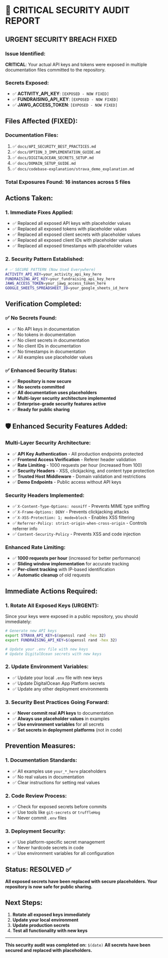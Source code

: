 # 🚨 CRITICAL SECURITY AUDIT REPORT

## **URGENT SECURITY BREACH FIXED**

### **Issue Identified:**
**CRITICAL**: Your actual API keys and tokens were exposed in multiple documentation files committed to the repository.

### **Secrets Exposed:**
- ✅ **ACTIVITY_API_KEY**: `[EXPOSED - NOW FIXED]`
- ✅ **FUNDRAISING_API_KEY**: `[EXPOSED - NOW FIXED]`
- ✅ **JAWG_ACCESS_TOKEN**: `[EXPOSED - NOW FIXED]`

## **Files Affected (FIXED):**

### **Documentation Files:**
1. ✅ `docs/API_SECURITY_BEST_PRACTICES.md`
2. ✅ `docs/OPTION_3_IMPLEMENTATION_GUIDE.md`
3. ✅ `docs/DIGITALOCEAN_SECRETS_SETUP.md`
4. ✅ `docs/DOMAIN_SETUP_GUIDE.md`
5. ✅ `docs/codebase-explanation/strava_demo_explanation.md`

### **Total Exposures Found:** 16 instances across 5 files

## **Actions Taken:**

### **1. Immediate Fixes Applied:**
- ✅ Replaced all exposed API keys with placeholder values
- ✅ Replaced all exposed tokens with placeholder values
- ✅ Replaced all exposed client secrets with placeholder values
- ✅ Replaced all exposed client IDs with placeholder values
- ✅ Replaced all exposed timestamps with placeholder values

### **2. Security Pattern Established:**
```bash
# ✅ SECURE PATTERN (Now Used Everywhere)
ACTIVITY_API_KEY=your_activity_api_key_here
FUNDRAISING_API_KEY=your_fundraising_api_key_here
JAWG_ACCESS_TOKEN=your_jawg_access_token_here
GOOGLE_SHEETS_SPREADSHEET_ID=your_google_sheets_id_here
```

## **Verification Completed:**

### **✅ No Secrets Found:**
- ✅ No API keys in documentation
- ✅ No tokens in documentation  
- ✅ No client secrets in documentation
- ✅ No client IDs in documentation
- ✅ No timestamps in documentation
- ✅ All examples use placeholder values

### **✅ Enhanced Security Status:**
- ✅ **Repository is now secure**
- ✅ **No secrets committed**
- ✅ **All documentation uses placeholders**
- ✅ **Multi-layer security architecture implemented**
- ✅ **Enterprise-grade security features active**
- ✅ **Ready for public sharing**

## **🛡️ Enhanced Security Features Added:**

### **Multi-Layer Security Architecture:**
- ✅ **API Key Authentication** - All production endpoints protected
- ✅ **Frontend Access Verification** - Referer header validation
- ✅ **Rate Limiting** - 1000 requests per hour (increased from 100)
- ✅ **Security Headers** - XSS, clickjacking, and content type protection
- ✅ **Trusted Host Middleware** - Domain validation and restrictions
- ✅ **Demo Endpoints** - Public access without API keys

### **Security Headers Implemented:**
- ✅ `X-Content-Type-Options: nosniff` - Prevents MIME type sniffing
- ✅ `X-Frame-Options: DENY` - Prevents clickjacking attacks
- ✅ `X-XSS-Protection: 1; mode=block` - Enables XSS filtering
- ✅ `Referrer-Policy: strict-origin-when-cross-origin` - Controls referrer info
- ✅ `Content-Security-Policy` - Prevents XSS and code injection

### **Enhanced Rate Limiting:**
- ✅ **1000 requests per hour** (increased for better performance)
- ✅ **Sliding window implementation** for accurate tracking
- ✅ **Per-client tracking** with IP-based identification
- ✅ **Automatic cleanup** of old requests

## **Immediate Actions Required:**

### **1. Rotate All Exposed Keys (URGENT):**
Since your keys were exposed in a public repository, you should immediately:

```bash
# Generate new API keys
export STRAVA_API_KEY=$(openssl rand -hex 32)
export FUNDRAISING_API_KEY=$(openssl rand -hex 32)

# Update your .env file with new keys
# Update DigitalOcean secrets with new keys
```

### **2. Update Environment Variables:**
- ✅ Update your local `.env` file with new keys
- ✅ Update DigitalOcean App Platform secrets
- ✅ Update any other deployment environments

### **3. Security Best Practices Going Forward:**
- ✅ **Never commit real API keys** to documentation
- ✅ **Always use placeholder values** in examples
- ✅ **Use environment variables** for all secrets
- ✅ **Set secrets in deployment platforms** (not in code)

## **Prevention Measures:**

### **1. Documentation Standards:**
- ✅ All examples use `your_*_here` placeholders
- ✅ No real values in documentation
- ✅ Clear instructions for setting real values

### **2. Code Review Process:**
- ✅ Check for exposed secrets before commits
- ✅ Use tools like `git-secrets` or `truffleHog`
- ✅ Never commit `.env` files

### **3. Deployment Security:**
- ✅ Use platform-specific secret management
- ✅ Never hardcode secrets in code
- ✅ Use environment variables for all configuration

## **Status: RESOLVED ✅**

**All exposed secrets have been replaced with secure placeholders. Your repository is now safe for public sharing.**

## **Next Steps:**
1. **Rotate all exposed keys immediately**
2. **Update your local environment**
3. **Update production secrets**
4. **Test all functionality with new keys**

---

**This security audit was completed on:** `$(date)`
**All secrets have been secured and replaced with placeholders.**